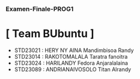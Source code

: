 ### Examen-Finale-PROG1

# [ Team BUbuntu ] 
- STD23021 : HERY NY AINA Mandimbisoa Randy
- STD23014 : RAKOTOMALALA Taratra fanoitra
- STD23024 : HARILANDY Fedora Anjaralalaina
- STD23089 : ANDRIANAIVOSOLO Titan Alrandy 

